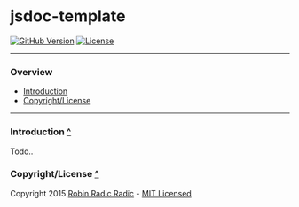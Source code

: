 <a name="top"></a>jsdoc-template
======================

[![GitHub Version](https://img.shields.io/github/tag/packadic/jsdoc-template.svg?style=flat-square&label=version)](http://badge.fury.io/gh/packadic%2Fjsdoc-template)
[![License](http://img.shields.io/badge/license-MIT-ff69b4.svg?style=flat-square)](http://radic.mit-license.org)
  
-----------
  
### Overview

- [Introduction](#introduction)
- [Copyright/License](#copyright-license)
  
-----------
  
<a name="introduction"></a>
### Introduction [^](#top)
Todo..
  
<a name="copyright-license"></a>
### Copyright/License [^](#top)
Copyright 2015 [Robin Radic Radic](https://github.com/robinradic) - [MIT Licensed](http://radic.mit-license.org)
